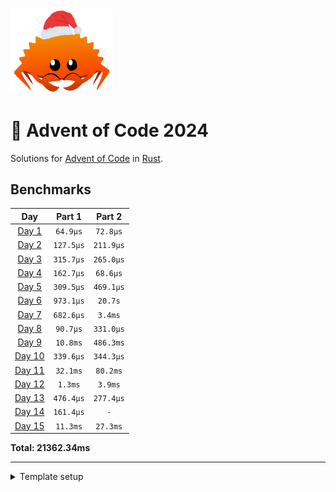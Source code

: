 <img src="./.assets/christmas_ferris.png" width="164">

# 🎄 Advent of Code 2024

Solutions for [Advent of Code](https://adventofcode.com/) in [Rust](https://www.rust-lang.org/).

<!--- advent_readme_stars table --->

<!--- benchmarking table --->
## Benchmarks

| Day | Part 1 | Part 2 |
| :---: | :---: | :---:  |
| [Day 1](./src/bin/01.rs) | `64.9µs` | `72.8µs` |
| [Day 2](./src/bin/02.rs) | `127.5µs` | `211.9µs` |
| [Day 3](./src/bin/03.rs) | `315.7µs` | `265.0µs` |
| [Day 4](./src/bin/04.rs) | `162.7µs` | `68.6µs` |
| [Day 5](./src/bin/05.rs) | `309.5µs` | `469.1µs` |
| [Day 6](./src/bin/06.rs) | `973.1µs` | `20.7s` |
| [Day 7](./src/bin/07.rs) | `682.6µs` | `3.4ms` |
| [Day 8](./src/bin/08.rs) | `90.7µs` | `331.0µs` |
| [Day 9](./src/bin/09.rs) | `10.8ms` | `486.3ms` |
| [Day 10](./src/bin/10.rs) | `339.6µs` | `344.3µs` |
| [Day 11](./src/bin/11.rs) | `32.1ms` | `80.2ms` |
| [Day 12](./src/bin/12.rs) | `1.3ms` | `3.9ms` |
| [Day 13](./src/bin/13.rs) | `476.4µs` | `277.4µs` |
| [Day 14](./src/bin/14.rs) | `161.4µs` | `-` |
| [Day 15](./src/bin/15.rs) | `11.3ms` | `27.3ms` |

**Total: 21362.34ms**
<!--- benchmarking table --->

---

<details>
    <summary>Template setup</summary>

    ## Template setup

    This template supports all major OS (macOS, Linux, Windows).

    ### 📝 Create your repository

    1.  Open [the template repository](https://github.com/fspoettel/advent-of-code-rust) on Github.
    2.  Click [Use this template](https://github.com/fspoettel/advent-of-code-rust/generate) and create your repository.
    3.  Clone your repository to your computer.
    4.  If you are solving a previous year's advent of code, change the `AOC_YEAR` variable in `.cargo/config.toml` to reflect the year you are solving.

    ### 💻 Setup rust

    1.  Install the [Rust toolchain](https://www.rust-lang.org/tools/install).
    2.  (recommended) Install the [rust-analyzer](https://rust-analyzer.github.io/manual.html) extension for your code editor.
    3.  (optional) Install a native debugger. If you are using VS Code, [CodeLLDB](https://marketplace.visualstudio.com/items?itemName=vadimcn.vscode-lldb) is a good option.

    ---

    ✨ You can start solving puzzles now! Head to the [Usage section](#usage) to see how to use this template. If you like, you can configure [some optional features](#optional-template-features).

    ## Usage

    ### ➡️ Scaffold a day

    ```sh
    # example: `cargo scaffold 1`
    cargo scaffold <day>

    # output:
    # Created module file "src/bin/01.rs"
    # Created empty input file "data/inputs/01.txt"
    # Created empty example file "data/examples/01.txt"
    # ---
    # 🎄 Type `cargo solve 01` to run your solution.
    ```

    Individual solutions live in the `./src/bin/` directory as separate binaries. _Inputs_ and _examples_ live in the the `./data` directory.

    Every [solution](https://github.com/fspoettel/advent-of-code-rust/blob/main/src/template.txt) has _tests_ referencing its _example_ file in `./data/examples`. Use these tests to develop and debug your solutions against the example input. In VS Code, `rust-analyzer` will display buttons for running / debugging these unit tests above the unit test blocks.

    > [!TIP]
    > If a day has multiple example inputs, you can use the `read_file_part()` helper in your tests instead of `read_file()`. If this e.g. applies to day 1, you can create a second example file `01-2.txt` and invoke the helper like `let result = part_two(&advent_of_code::template::read_file_part("examples", DAY, 2));`. This supports an arbitrary number of example files.

    ### ➡️ Download input for a day

    > [!IMPORTANT]
    > This requires [installing the aoc-cli crate](#configure-aoc-cli-integration).

    You can automatically download puzzle input and description by either appending the `--download` flag to `scaffold` (e.g. `cargo scaffold 4 --download`) or with the separate `download` command:

    ```sh
    # example: `cargo download 1`
    cargo download <day>

    # output:
    # [INFO  aoc] 🎄 aoc-cli - Advent of Code command-line tool
    # [INFO  aoc_client] 🎅 Saved puzzle to 'data/puzzles/01.md'
    # [INFO  aoc_client] 🎅 Saved input to 'data/inputs/01.txt'
    # ---
    # 🎄 Successfully wrote input to "data/inputs/01.txt".
    # 🎄 Successfully wrote puzzle to "data/puzzles/01.md".
    ```

    ### ➡️ Run solutions for a day

    ```sh
    # example: `cargo solve 01`
    cargo solve <day>

    # output:
    #     Finished dev [unoptimized + debuginfo] target(s) in 0.13s
    #     Running `target/debug/01`
    # Part 1: 42 (166.0ns)
    # Part 2: 42 (41.0ns)
    ```

    The `solve` command runs your solution against real puzzle inputs. To run an optimized build of your code, append the `--release` flag as with any other rust program.

    #### Submitting solutions

    > [!IMPORTANT]
    > This requires [installing the aoc-cli crate](#configure-aoc-cli-integration).

    Append the `--submit <part>` option to the `solve` command to submit your solution for checking.

    ### ➡️ Run all solutions

    ```sh
    cargo all

    # output:
    #     Running `target/release/advent_of_code`
    # ----------
    # | Day 01 |
    # ----------
    # Part 1: 42 (19.0ns)
    # Part 2: 42 (19.0ns)
    # <...other days...>
    # Total: 0.20ms
    ```

    This runs all solutions sequentially and prints output to the command-line. Same as for the `solve` command, the `--release` flag runs an optimized build.

    ### ➡️ Benchmark your solutions

    ```sh
    # example: `cargo time 8 --store`
    cargo time <day> [--all] [--store]

    # output:
    # Day 08
    # ------
    # Part 1: 1 (39.0ns @ 10000 samples)
    # Part 2: 2 (39.0ns @ 10000 samples)
    #
    # Total (Run): 0.00ms
    #
    # Stored updated benchmarks.
    ```

    The `cargo time` command allows you to benchmark your code and store timings in the readme. When benching, the runner will run your code between `10` and `10.000` times, depending on execution time of first execution, and print the average execution time.

    `cargo time` has three modes of execution:

    1.  `cargo time` without arguments incrementally benches solutions that do not have been stored in the readme yet and skips the rest.
    2.  `cargo time <day>` benches a single solution.
    3.  `cargo time --all` benches all solutions.

    By default, `cargo time` does not write to the readme. In order to do so, append the `--store` flag: `cargo time --store`.

    > Please note that these are not _scientific_ benchmarks, understand them as a fun approximation. 😉 Timings, especially in the microseconds range, might change a bit between invocations.

    ### ➡️ Run all tests

    ```sh
    cargo test
    ```

    To run tests for a specific day, append `--bin <day>`, e.g. `cargo test --bin 01`. You can further scope it down to a specific part, e.g. `cargo test --bin 01 part_one`.

    ### ➡️ Read puzzle description

    > [!IMPORTANT]
    > This command requires [installing the aoc-cli crate](#configure-aoc-cli-integration).

    ```sh
    # example: `cargo read 1`
    cargo read <day>

    # output:
    # Loaded session cookie from "/Users/<snip>/.adventofcode.session".
    # Fetching puzzle for day 1, 2022...
    # ...the input...
    ```

    ### ➡️ Scaffold, download & read the current aoc day

    > [!IMPORTANT]
    > This command requires [installing the aoc-cli crate](#configure-aoc-cli-integration).

    During december, the `today` shorthand command can be used to:

    - scaffold a solution for the current day
    - download its input
    - and read the puzzle

    in one go.

    ```sh
    # example: `cargo today` on December 1st
    cargo today

    # output:
    # Created module file "src/bin/01.rs"
    # Created empty input file "data/inputs/01.txt"
    # Created empty example file "data/examples/01.txt"
    # ---
    # 🎄 Type `cargo solve 01` to run your solution.
    # [INFO  aoc] 🎄 aoc-cli - Advent of Code command-line tool
    # [INFO  aoc_client] 🎅 Saved puzzle to 'data/puzzles/01.md'
    # [INFO  aoc_client] 🎅 Saved input to 'data/inputs/01.txt'
    # ---
    # 🎄 Successfully wrote input to "data/inputs/01.txt".
    # 🎄 Successfully wrote puzzle to "data/puzzles/01.md".
    #
    # Loaded session cookie from "/Users/<snip>/.adventofcode.session".
    # Fetching puzzle for day 1, 2022...
    # ...the input...
    ```

    ### ➡️ Format code

    ```sh
    cargo fmt
    ```

    ### ➡️ Lint code

    ```sh
    cargo clippy
    ```

    ## Optional template features

    ### Configure aoc-cli integration

    1. Install [`aoc-cli`](https://github.com/scarvalhojr/aoc-cli/) via cargo: `cargo install aoc-cli --version 0.12.0`
    2. Create the file `<home_directory>/.adventofcode.session` and paste your session cookie into it. To retrieve the session cookie, press F12 anywhere on the Advent of Code website to open your browser developer tools. Look in _Cookies_ under the _Application_ or _Storage_ tab, and copy out the `session` cookie value. [^1]

    Once installed, you can use the [download command](#download-input--description-for-a-day), the read command, and automatically submit solutions via the [`--submit` flag](#submitting-solutions).

    ### Automatically track ⭐️ progress in the readme

    This template includes [a Github action](https://github.com/k2bd/advent-readme-stars) that automatically updates the readme with your advent of code progress.

    To enable it, complete the following steps:

    #### 1. Create a private leaderboard

    Go to the leaderboard page of the year you want to track and click _Private Leaderboard_. If you have not created a leaderboard yet, create one by clicking _Create It_. Your leaderboard should be accessible under `https://adventofcode.com/{year}/leaderboard/private/view/{aoc_user_id}`.

    #### 2. Set repository secrets

    Go to the _Secrets_ tab in your repository settings and create the following secrets:

    - `AOC_USER_ID`: Go to [this page](https://adventofcode.com/settings) and copy your user id. It's the number behind the `#` symbol in the first name option. Example: `3031`.
    - `AOC_YEAR`: the year you want to track. Example: `2021`.
    - `AOC_SESSION`: an active session[^2] for the advent of code website. To get this, press F12 anywhere on the Advent of Code website to open your browser developer tools. Look in your Cookies under the Application or Storage tab, and copy out the `session` cookie.

    Go to the _Variables_ tab in your repository settings and create the following variable:

    - `AOC_ENABLED`: This variable controls whether the workflow is enabled. Set it to `true` to enable the progress tracker. After you complete AoC or no longer work on it, you can set this to `false` to disable the CI.

    ✨ You can now run this action manually via the _Run workflow_ button on the workflow page. If you want the workflow to run automatically, uncomment the `schedule` section in the `readme-stars.yml` workflow file or add a `push` trigger.

    ### Enable code formatting / clippy checks in the CI

    Uncomment the respective sections in the `ci.yml` workflow.

    ### Use DHAT to profile heap allocations

    If you are not only interested in the runtime of your solution, but also its memory allocation profile, you can use the template's [DHAT](https://valgrind.org/docs/manual/dh-manual.html) integration to analyze it. In order to activate DHAT, call the `solve` command with the `--dhat` flag.

    ```sh
    cargo solve 1 --dhat

    # output:
    #     Running `target/dhat/1`
    # dhat: Total:     276 bytes in 3 blocks
    # dhat: At t-gmax: 232 bytes in 2 blocks
    # dhat: At t-end:  0 bytes in 0 blocks
    # dhat: The data has been saved to dhat-heap.json, and is viewable with dhat/dh_view.html
    # Part 1: 9001 (4.1ms)
    ```

    The command will output some basic stats to the command-line and generate a `dhat-heap.json` report in the repo root directory.

    You can pass the report a tool like [dh-view](https://nnethercote.github.io/dh_view/dh_view.html) to view a detailed breakdown of heap allocations.

    ### Use VS Code to debug your code

    1.  Install [rust-analyzer](https://marketplace.visualstudio.com/items?itemName=rust-lang.rust-analyzer) and [CodeLLDB](https://marketplace.visualstudio.com/items?itemName=vadimcn.vscode-lldb).
    2.  Set breakpoints in your code. [^3]
    3.  Click _Debug_ next to the unit test or the _main_ function. [^4]
    4.  The debugger will halt your program at the specific line and allow you to inspect the local stack. [^5]

    ## Useful crates

    - [itertools](https://crates.io/crates/itertools): Extends iterators with extra methods and adaptors. Frequently useful for aoc puzzles.
    - [regex](https://crates.io/crates/regex): Official regular expressions implementation for Rust.

    A curated list of popular crates can be found on [blessred.rs](https://blessed.rs/crates).

    Do you have aoc-specific crate recommendations? [Share them!](https://github.com/fspoettel/advent-of-code-rust/edit/main/README.md)

    ## Common pitfalls

    - **Integer overflows:** This template uses 32-bit integers by default because it is generally faster - for example when packed in large arrays or structs - than using 64-bit integers everywhere. For some problems, solutions for real input might exceed 32-bit integer space. While this is checked and panics in `debug` mode, integers [wrap](https://doc.rust-lang.org/book/ch03-02-data-types.html#integer-overflow) in `release` mode, leading to wrong output when running your solution.

    ## Footnotes

    [^1]: The session cookie might expire after a while (~1 month) which causes the downloads to fail. To fix this issue, refresh the `.adventofcode.session` file.

    [^2]: The session cookie might expire after a while (~1 month) which causes the automated workflow to fail. To fix this issue, refresh the AOC_SESSION secret.

    [^3]:
        <img src="https://user-images.githubusercontent.com/1682504/198838369-453dc22c-c645-4803-afe0-fc50d5a3f00c.png" alt="Set a breakpoint" width="450" />

    [^4]:
        <img alt="Run debugger" src="https://user-images.githubusercontent.com/1682504/198838372-c89369f6-0d05-462e-a4c7-8cd97b0912e6.png" width="450" />

    [^5]:
        <img alt="Inspect debugger state" src="https://user-images.githubusercontent.com/1682504/198838373-36df6996-23bf-4757-9335-0bc4c1db0276.png" width="450" />

</details>
